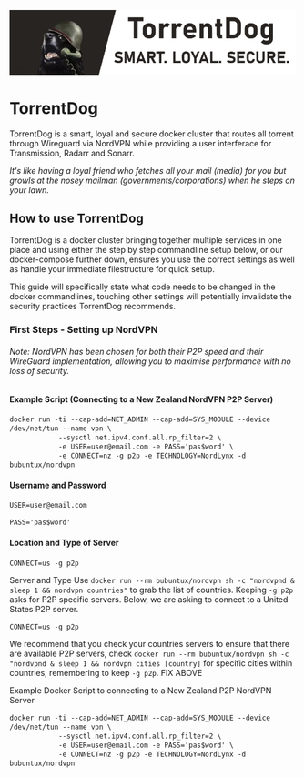 <p align="center">
    <img src="https://github.com/Boilrig/TorrentDog/blob/master/torrentdog_logo.png"/></a>
</p>

# TorrentDog

TorrentDog is a smart, loyal and secure docker cluster that routes all torrent through Wireguard via NordVPN while providing a user interferace for Transmission, Radarr and Sonarr.

*It's like having a loyal friend who fetches all your mail (media) for you but growls at the nosey mailman (governments/corporations) when he steps on your lawn.*


## How to use TorrentDog

TorrentDog is a docker cluster bringing together multiple services in one place and using either the step by step commandline setup below, or our docker-compose further down, ensures you use the correct settings as well as handle your immediate filestructure for quick setup.

This guide will specifically state what code needs to be changed in the docker commandlines, touching other settings will potentially invalidate the security practices TorrentDog recommends.

### First Steps - Setting up NordVPN

###### Note: NordVPN has been chosen for both their P2P speed and their WireGuard implementation, allowing you to maximise performance with no loss of security.

#### Example Script (Connecting to a New Zealand NordVPN P2P Server)
```
docker run -ti --cap-add=NET_ADMIN --cap-add=SYS_MODULE --device /dev/net/tun --name vpn \
            --sysctl net.ipv4.conf.all.rp_filter=2 \
            -e USER=user@email.com -e PASS='pas$word' \
            -e CONNECT=nz -g p2p -e TECHNOLOGY=NordLynx -d bubuntux/nordvpn
```

#### Username and Password
```
USER=user@email.com
```
```
PASS='pas$word'
```

#### Location and Type of Server
```
CONNECT=us -g p2p
```

Server and Type
Use ```docker run --rm bubuntux/nordvpn sh -c "nordvpnd & sleep 1 && nordvpn countries"``` to grab the list of countries. Keeping ```-g p2p``` asks for P2P specific servers. Below, we are asking to connect to a United States P2P server.
```
CONNECT=us -g p2p
```
We recommend that you check your countries servers to ensure that there are available P2P servers,  check ```docker run --rm bubuntux/nordvpn sh -c "nordvpnd & sleep 1 && nordvpn cities [country]``` for specific cities within countries, remembering to keep ```-g p2p```.
FIX ABOVE

Example Docker Script to connecting to a New Zealand P2P NordVPN Server
```
docker run -ti --cap-add=NET_ADMIN --cap-add=SYS_MODULE --device /dev/net/tun --name vpn \
            --sysctl net.ipv4.conf.all.rp_filter=2 \
            -e USER=user@email.com -e PASS='pas$word' \
            -e CONNECT=nz -g p2p -e TECHNOLOGY=NordLynx -d bubuntux/nordvpn
```
